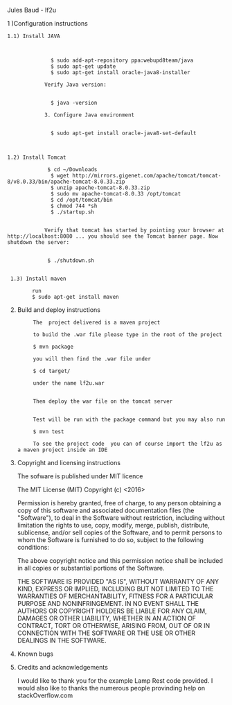 Jules Baud - lf2u


1 )Configuration instructions

    1.1) Install JAVA


  
                  $ sudo add-apt-repository ppa:webupd8team/java
                  $ sudo apt-get update
                  $ sudo apt-get install oracle-java8-installer
                  
                Verify Java version:

                  
                  $ java -version
                  
                3. Configure Java environment


                  $ sudo apt-get install oracle-java8-set-default



    1.2) Install Tomcat
    
                 $ cd ~/Downloads
                  $ wget http://mirrors.gigenet.com/apache/tomcat/tomcat-8/v8.0.33/bin/apache-tomcat-8.0.33.zip
                  $ unzip apache-tomcat-8.0.33.zip
                  $ sudo mv apache-tomcat-8.0.33 /opt/tomcat
                  $ cd /opt/tomcat/bin
                  $ chmod 744 *sh
                  $ ./startup.sh
                    

                Verify that tomcat has started by pointing your browser at http://localhost:8080 ... you should see the Tomcat banner page. Now shutdown the server:


                 $ ./shutdown.sh


     1.3) Install maven

            run 
            $ sudo apt-get install maven
                   
              
2) Build and deploy instructions

            The  project delivered is a maven project

            to build the .war file please type in the root of the project

            $ mvn package

            you will then find the .war file under

            $ cd target/

            under the name lf2u.war


            Then deploy the war file on the tomcat server


            Test will be run with the package command but you may also run

            $ mvn test

            To see the project code  you can of course import the lf2u as a maven project inside an IDE



3) Copyright and licensing instructions

    The sofware is published under MIT licence

    The MIT License (MIT)
    Copyright (c) <2016> <cJules Baud>

    Permission is hereby granted, free of charge, to any person obtaining a copy of this software and associated documentation files (the "Software"), to deal in the Software without restriction, including without limitation the rights to use, copy, modify, merge, publish, distribute, sublicense, and/or sell copies of the Software, and to permit persons to whom the Software is furnished to do so, subject to the following conditions:

    The above copyright notice and this permission notice shall be included in all copies or substantial portions of the Software.

    THE SOFTWARE IS PROVIDED "AS IS", WITHOUT WARRANTY OF ANY KIND, EXPRESS OR IMPLIED, INCLUDING BUT NOT LIMITED TO THE WARRANTIES OF MERCHANTABILITY, FITNESS FOR A PARTICULAR PURPOSE AND NONINFRINGEMENT. IN NO EVENT SHALL THE AUTHORS OR COPYRIGHT HOLDERS BE LIABLE FOR ANY CLAIM, DAMAGES OR OTHER LIABILITY, WHETHER IN AN ACTION OF CONTRACT, TORT OR OTHERWISE, ARISING FROM, OUT OF OR IN CONNECTION WITH THE SOFTWARE OR THE USE OR OTHER DEALINGS IN THE SOFTWARE.


4) Known bugs



5) Credits and acknowledgements


    I would like to thank you for the example Lamp Rest  code provided.
    I would also like to thanks the numerous people provinding help on stackOverflow.com

